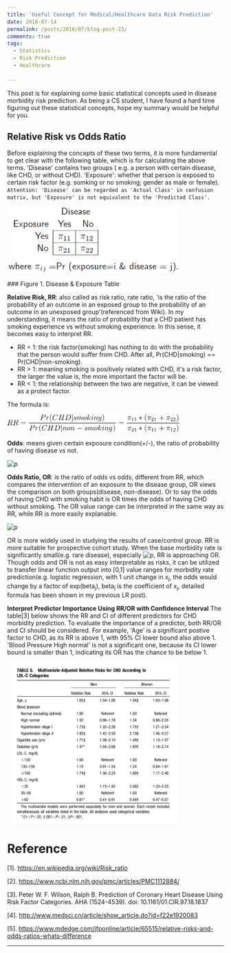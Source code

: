 ```yaml
---
title: 'Useful Concept for Medical/Healthcare Data Risk Prediction'
date: 2018-07-14
permalink: /posts/2018/07/blog-post-15/
comments: true
tags:
  - Statistics
  - Risk Prediction
  - Healthcare
 
---
```


This post is for explaining some basic statistical concepts used in disease morbidity risk prediction. As being a CS student, I have found a hard time figuring out these statistical concepts, hope my summary would be helpful for you.

## Relative Risk vs Odds Ratio
Before explaining the concepts of these two terms, it is more fundamental to get clear with the following table, which is for calculating the above terms. 'Disease' contains two groups ( e.g. a person with certain disease, like CHD, or without CHD). 'Exposure': whether that person is exposed to certain risk factor (e.g. somking or no smoking; gender as male or female).  `Attention: 'Disease' can be regarded as 'Actual Class' in confusion matrix, but 'Exposure' is not equivalent to the 'Predicted Class'.`
<p float="left">
  <img src="/images/relative risk1.png" width="400" />
</p>
### Figure 1. Disease & Exposure Table

**Relative Risk, RR**: also called as risk ratio, rate ratio, 'is the ratio of the probability of an outcome in an exposed group to the probability of an outcome in an unexposed group'(referenced from Wiki). In my understanding, it means the ratio of probability that a CHD patient has smoking experience vs without smoking experience. In this sense, it becomes easy to interpret RR. 

+ RR = 1: the risk factor(smoking) has nothing to do with the probability that the person would suffer from CHD. After all, Pr(CHD\|smoking) == Pr(CHD\|non-smoking). 
+ RR > 1: meaning smoking is positively related with CHD, it's a risk factor, the larger the value is, the more important the factor will be.
+ RR < 1: the relationship between the two are negative, it can be viewed as a protect factor.

The formula is:
<p float="left">
  <img src="/images/RR.png" width="400" />
</p>

**Odds**: means given certain exposure condition(+/-), the ratio of probability of having disease vs not.

<img src="https://latex.codecogs.com/svg.latex? odds = \frac {Pr(Disease|Exposure)} {Pr(No Disease|Exposure)} = \frac {\pi11}{\pi12}" title="p" />

**Odds Ratio, OR**: is the ratio of odds vs odds, different from RR, which compares the intervention of an exposure to the disease group, OR views the comparison on both groups(disease, non-disease). Or to say the odds of having CHD with smoking habit is OR times the odds of having CHD without smoking. The OR value range can be interpreted in the same way as RR, while RR is more easily explanable.

<img src="https://latex.codecogs.com/svg.latex? OR = \frac {Odds of Disease|Exposure} {Odds of No Disease|Exposure} = \frac{\pi11*\pi22}{\pi21*\pi12}" title="p"/>

OR is more widely used in studying the results of case/control group. RR is more suitable for prospective cohort study. When the base morbidity rate is significantly small(e.g. rare disease), especially <img src="https://latex.codecogs.com/svg.latex? \pi_{11} < \pi_{22}" title="p"/>, RR is approaching OR. Though odds and OR is not as easy interpretable as risks, it can be utilized to transfer linear function output into [0,1] value ranges for morbidity rate prediction(e.g. logistic regression, with 1 unit change in x<sub>j</sub>, the odds would change by a factor of exp(beta<sub>j</sub>), beta<sub>j</sub> is the coefficient of x<sub>j</sub>, detailed formula has been shown in my previous LR post). 

**Interpret Predictor Importance Using RR/OR with Confidence Interval**
The table[3] below shows the RR and CI of different predictors for CHD morbidity prediction. To evaluate the importance of a predictor, both RR/OR and CI should be considered. For example, 'Age' is a significant postive factor to CHD, as its RR is above 1, with 95% CI lower bound also above 1. 'Blood Pressure High normal' is not a significant one, because its CI lower bound is smaller than 1, indicating its OR has the chance to be below 1.
<p float="left">
  <img src="/images/chdco.png" width="400" />
</p>


Reference
========

[1]. https://en.wikipedia.org/wiki/Risk_ratio

[2]. https://www.ncbi.nlm.nih.gov/pmc/articles/PMC1112884/

[3]. Peter W. F. Wilson, Ralph B. Prediction of Coronary Heart Disease Using Risk Factor Categories. AHA (1524-4539). doi: 10.1161/01.CIR.97.18.1837

[4]. http://www.medsci.cn/article/show_article.do?id=f22e1920083

[5]. https://www.mdedge.com/jfponline/article/65515/relative-risks-and-odds-ratios-whats-difference



------
